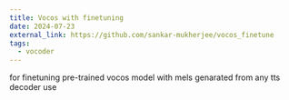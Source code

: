 ```yaml
---
title: Vocos with finetuning
date: 2024-07-23
external_link: https://github.com/sankar-mukherjee/vocos_finetune
tags:
  - vocoder
---
```


for finetuning pre-trained vocos model with mels genarated from any tts decoder use

<!--more-->
